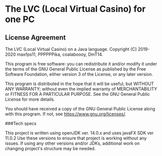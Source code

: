 # The LVC (Local Virtual Casino) for one PC

## License Agreement

The LVC (Local Virtual Casino) on a Java language.
Copyright (C) 2019-2020  maxfps11, PPPPPPika, coalaboooy, DmT14.

This program is free software: you can redistribute it and/or modify
it under the terms of the GNU General Public License as published by
the Free Software Foundation, either version 3 of the License, or any later version.

This program is distributed in the hope that it will be useful,
but WITHOUT ANY WARRANTY; without even the implied warranty of
MERCHANTABILITY or FITNESS FOR A PARTICULAR PURPOSE.  See the
GNU General Public License for more details.

You should have received a copy of the GNU General Public License
along with this program.  If not, see <https://www.gnu.org/licenses/>.

###Tech specs

This project is written using openJDK ver. 14.0.x and uses javaFX SDK ver 11.0.2
Use these versions to ensure that project is working without any issues.
If using any other versions and/or JDKs, additional work on changing project's structure
may be needed.